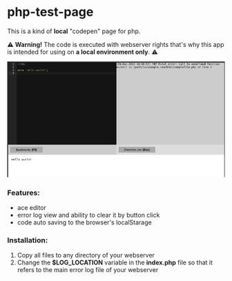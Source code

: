 # php-test-page
This is a kind of **local** "codepen" page for php. 

:warning: **Warning!** The code is executed with webserver rights that's why this app is intended for using on **a local environment only**. :warning:

![screenshot](https://github.com/blrop/php-test-page/blob/master/screenshot.png)

### Features:
- ace editor
- error log view and ability to clear it by button click
- code auto saving to the browser's localStarage

### Installation:
1. Copy all files to any directory of your webserver
2. Change the **$LOG_LOCATION** variable in the **index.php** file so that it refers to the main error log file of your webserver
